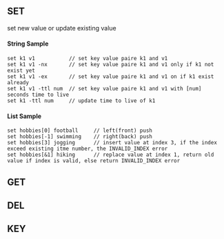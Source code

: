 ## SET
set new value or update existing value

#### String Sample
```
set k1 v1           // set key value paire k1 and v1
set k1 v1 -nx       // set key value paire k1 and v1 only if k1 not exist yet
set k1 v1 -ex       // set key value paire k1 and v1 on if k1 exist already
set k1 v1 -ttl num  // set key value paire k1 and v1 with [num] seconds time to live 
set k1 -ttl num     // update time to live of k1 
```

#### List Sample
```
set hobbies[0] football     // left(front) push 
set hobbies[-1] swimming    // right(back) push 
set hobbies[3] jogging      // insert value at index 3, if the index exceed existing itme number, the INVALID_INDEX error
set hobbies[&1] hiking      // replace value at index 1, return old value if index is valid, else return INVALID_INDEX error 
```

## GET

## DEL

## KEY